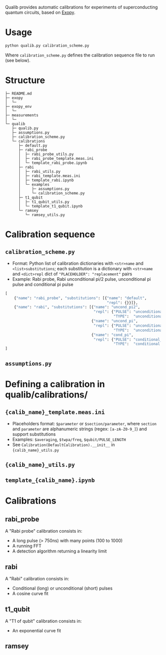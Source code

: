 Qualib provides automatic calibrations for experiments of superconducting quantum circuits, based on [Exopy](https://github.com/Exopy/exopy).

# Usage

```bash
python qualib.py calibration_scheme.py
```

Where `calibration_scheme.py` defines the calibration sequence file to run (see below).

# Structure

```text
├─ README.md
├─ exopy
│  └─
├─ exopy_env
│  └─
├─ measurements
│  └─
└─ qualib
   ├─ qualib.py
   ├─ assumptions.py
   ├─ calibration_scheme.py
   └─ calibrations
      ├─ default.py
      ├─ rabi_probe
      │  ├─ rabi_probe_utils.py
      │  ├─ rabi_probe_template.meas.ini
      │  └─ template_rabi_probe.ipynb
      ├─ rabi
      │  ├─ rabi_utils.py
      │  ├─ rabi_template.meas.ini
      │  ├─ template_rabi.ipynb
      │  └─ examples
      │     ├─ assumptions.py
      │     └─ calibration_scheme.py
      ├─ t1_qubit
      │  ├─ t1_qubit_utils.py
      │  └─ template_t1_qubit.ipynb
      └─ ramsey
         └─ ramsey_utils.py
```

# Calibration sequence

## `calibration_scheme.py`

- Format: Python list of calibration dictionaries with `<str>name` and `<list>substitutions`; each substitution is a dictionary with `<str>name` and `<dict>repl` dict of `"PLACEHOLDER": "replacement"` pairs
- Example: Rabi probe, Rabi unconditional pi/2 pulse, unconditional pi pulse and conditional pi pulse

```python
[
    {"name": "rabi_probe", "substitutions": [{"name": "default",
                                              "repl": {}}]},
    {"name": "rabi", "substitutions": [{"name": "uncond_pi2",
                                        "repl": {"PULSE": "unconditional_pi2_pulse",
                                                 "TYPE":  "unconditional pi/2 pulse"}},
                                       {"name": "uncond_pi",
                                        "repl": {"PULSE": "unconditional_pi_pulse",
                                                 "TYPE":  "unconditional pi pulse"}},
                                       {"name": "cond_pi",
                                        "repl": {"PULSE": "conditional_pi_pulse",
                                                 "TYPE":  "conditional pi pulse"}}]}
]
```

## `assumptions.py`

# Defining a calibration in qualib/calibrations/

## `{calib_name}_template.meas.ini`

- Placeholders format: `$parameter` or `$section/parameter`, where `section` and `parameter` are alphanumeric strings (regex: `[a-zA-Z0-9_]`) and support substitutions
- Examples: `$averaging`, `$twpa/freq`, `$qubit/PULSE_LENGTH`
- See `Calibration(DefaultCalibration).__init__` in `{calib_name}_utils.py`

## `{calib_name}_utils.py`

## `template_{calib_name}.ipynb`

# Calibrations

## rabi_probe

A "Rabi probe" calibration consists in:

- A long pulse (> 750ns) with many points (100 to 1000)
- A running FFT
- A detection algorithm returning a linearity limit

## rabi

A "Rabi" calibration consists in:

- Conditional (long) or unconditional (short) pulses
- A cosine curve fit

## t1_qubit

A "T1 of qubit" calibration consists in:

- An exponential curve fit

## ramsey
